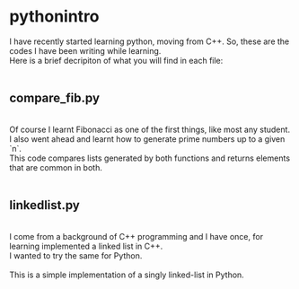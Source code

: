 # pythonintro
I have recently started learning python, moving from C++. So, these are the codes I have been writing while learning.
<br>
Here is a brief decripiton of what you will find in each file:
<br>
<br>
## **compare_fib.py**
<br>
Of course I learnt Fibonacci as one of the first things, like most any student. <br>
I also went ahead and learnt how to generate prime numbers up to a given `n`.
<br>
This code compares lists generated by both functions and returns elements that are common in both.
<br>
<br>

## **linkedlist.py**
<br>
I come from a background of C++ programming and I have once, for learning implemented a linked list in C++.
<br>
I wanted to try the same for Python.
<br>
<br>
This is a simple implementation of a singly linked-list in Python.

